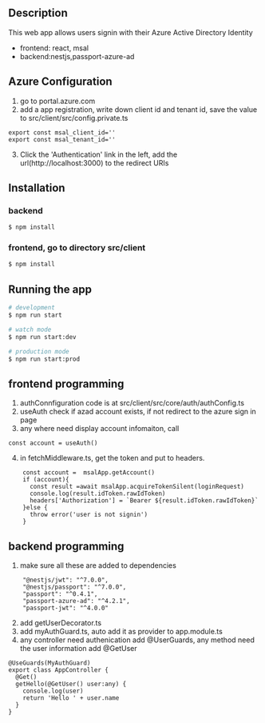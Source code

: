 ## Description
This web app allows users signin with their Azure Active Directory Identity 

- frontend: react, msal
- backend:nestjs,passport-azure-ad

## Azure Configuration
1. go to portal.azure.com
2. add a app registration, write down client id and tenant id, save the value to src/client/src/config.private.ts
```
export const msal_client_id=''
export const msal_tenant_id=''
```
3. Click the 'Authentication' link in the left, add the url(http://localhost:3000) to the redirect URIs

## Installation
### backend
```bash
$ npm install
```
### frontend, go to directory src/client
```bash
$ npm install
```
## Running the app

```bash
# development
$ npm run start

# watch mode
$ npm run start:dev

# production mode
$ npm run start:prod
```
## frontend programming
1. authConnfiguration code is at  src/client/src/core/auth/authConfig.ts
2. useAuth check if azad account exists, if not redirect to the azure sign in page
3. any where need display account infomaiton, call
```
const account = useAuth()
```
4. in fetchMiddleware.ts, get the token and put to headers.
```
    const account =  msalApp.getAccount()
    if (account){
      const result =await msalApp.acquireTokenSilent(loginRequest)
      console.log(result.idToken.rawIdToken)
      headers['Authorization'] = `Bearer ${result.idToken.rawIdToken}`
    }else {
      throw error('user is not signin')
    }
```

## backend programming
1. make sure  all these are added to dependencies
```
    "@nestjs/jwt": "^7.0.0",
    "@nestjs/passport": "^7.0.0",
    "passport": "^0.4.1",
    "passport-azure-ad": "^4.2.1",
    "passport-jwt": "^4.0.0"
```
2. add getUserDecorator.ts
3. add myAuthGuard.ts, auto add it as provider to app.module.ts
4. any controller need authenication add @UserGuards, any method need the user information add @GetUser
```
@UseGuards(MyAuthGuard)
export class AppController {
  @Get()
  getHello(@GetUser() user:any) {
    console.log(user)
    return 'Hello ' + user.name
  }
}
```


